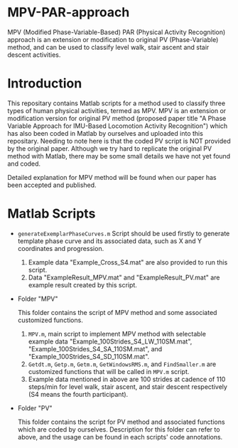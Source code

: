 # MPV-PAR-approach
MPV (Modified Phase-Variable-Based) PAR (Physical Activity Recognition) approach is an extension or modification to original PV (Phase-Variable) method, and can be used to classify level walk, stair ascent and stair descent activities.

# Introduction
This repositary contains Matlab scripts for a method used to classify three types of human physical activities, termed as MPV. MPV is an extension or modification version for original PV method (proposed paper title "A Phase Variable Approach for IMU-Based Locomotion Activity Recognition") which has also been coded in Matlab by ourselves and uploaded into this repositary. Needing to note here is that the coded PV script is NOT provided by the original paper. Although we try hard to replicate the original PV method with Matlab, there may be some small details we have not yet found and coded.

Detailed explanation for MPV method will be found when our paper has been accepted and published.

# Matlab Scripts
- `generateExemplarPhaseCurves.m`
  Script should be used firstly to generate template phase curve and its associated data, such as X and Y coordinates and progression.
  
  1. Example data "Example_Cross_S4.mat" are also provided to run this script.
  2. Data "ExampleResult_MPV.mat" and "ExampleResult_PV.mat" are example result created by this script.
  
- Folder "MPV"
  
  This folder contains the script of MPV method and some associated customized functions.
 
  1. `MPV.m`, main script to implement MPV method with selectable example data "Example_100Strides_S4_LW_110SM.mat", "Example_100Strides_S4_SA_110SM.mat", and "Example_100Strides_S4_SD_110SM.mat".
  2. `Getdt.m`, `Getp.m`, `Getm.m`, `GetWindowsRMS.m`, and `FindSmaller.m` are customized functions that will be called in `MPV.m` script.
  3. Example data mentioned in above are 100 strides at cadence of 110 steps/min for level walk, stair ascent, and stair descent respectively (S4 means the fourth participant).
  
- Folder "PV"
  
  This folder contains the script for PV method and associated functions which are coded by ourselves. Description for this folder can refer to above, and the usage can be found in each scripts' code annotations.
  
